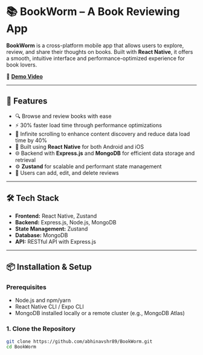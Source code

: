 # 📚 BookWorm – A Book Reviewing App

**BookWorm** is a cross-platform mobile app that allows users to explore, review, and share their thoughts on books. Built with **React Native**, it offers a smooth, intuitive interface and performance-optimized experience for book lovers.

🎥 **[Demo Video](https://drive.google.com/file/d/1XnXG7alBw5-nIVLF4xkUjSilUW-vl3Yx/view)**

---

## 🚀 Features

- 🔍 Browse and review books with ease  
- ⚡ 30% faster load time through performance optimizations  
- 🔄 Infinite scrolling to enhance content discovery and reduce data load time by 40%  
- 📱 Built using **React Native** for both Android and iOS  
- 🌐 Backend with **Express.js** and **MongoDB** for efficient data storage and retrieval  
- ⚙️ **Zustand** for scalable and performant state management  
- 💬 Users can add, edit, and delete reviews

---

## 🛠️ Tech Stack

- **Frontend:** React Native, Zustand  
- **Backend:** Express.js, Node.js, MongoDB  
- **State Management:** Zustand  
- **Database:** MongoDB  
- **API:** RESTful API with Express.js

---

## 📦 Installation & Setup

### Prerequisites

- Node.js and npm/yarn  
- React Native CLI / Expo CLI  
- MongoDB installed locally or a remote cluster (e.g., MongoDB Atlas)

### 1. Clone the Repository

```bash
git clone https://github.com/abhinavshr89/BookWorm.git
cd BookWorm

